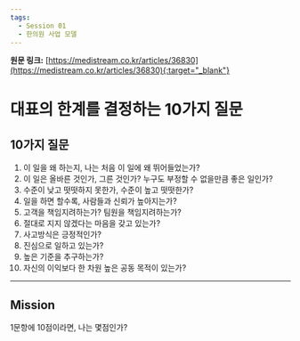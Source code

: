```yaml
---
tags:
  - Session 01
  - 한의원 사업 모델
---
```

**원문 링크:** [https://medistream.co.kr/articles/36830](https://medistream.co.kr/articles/36830){:target="_blank"}

# 대표의 한계를 결정하는 10가지 질문

## 10가지 질문

1.  이 일을 왜 하는지, 나는 처음 이 일에 왜 뛰어들었는가?
2.  이 일은 올바른 것인가, 그른 것인가? 누구도 부정할 수 없을만큼 좋은 일인가?
3.  수준이 낮고 떳떳하지 못한가, 수준이 높고 떳떳한가?
4.  일을 하면 할수록, 사람들과 신뢰가 높아지는가?
5.  고객을 책임지려하는가? 팀원을 책임지려하는가?
6.  절대로 지지 않겠다는 마음을 갖고 있는가?
7.  사고방식은 긍정적인가?
8.  진심으로 일하고 있는가?
9.  높은 기준을 추구하는가?
10. 자신의 이익보다 한 차원 높은 공동 목적이 있는가?

---

## Mission

1문항에 10점이라면, 나는 몇점인가?
